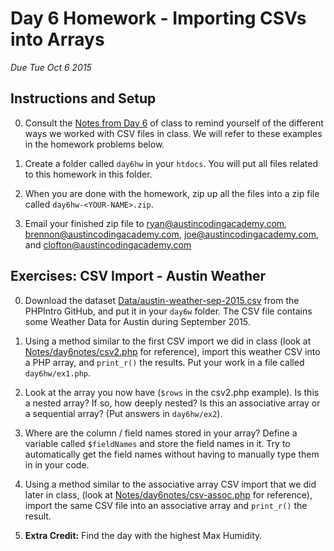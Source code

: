 Day 6 Homework - Importing CSVs into Arrays
===========================================
*Due Tue Oct 6 2015*


Instructions and Setup
----------------------

0. Consult the [Notes from Day 6](/Lessons/day6notes) of class to remind yourself of the different ways we worked with CSV files in class. We will refer to these examples in the homework problems below.

1. Create a folder called `day6hw` in your `htdocs`.  You will put all files related to this homework in this folder.

2. When you are done with the homework, zip up all the files into a zip file called `day6hw-<YOUR-NAME>.zip`.

3. Email your finished zip file to [ryan@austincodingacademy.com](mailto:ryan@austincodingacademy.com), [brennon@austincodingacademy.com](mailto:brennon@austincodingacademy.com), [joe@austincodingacademy.com](mailto:joe@austincodingacademy.com), and [clofton@austincodingacademy.com](mailto:clofton@austincodingacademy.com)



Exercises: CSV Import - Austin Weather
--------------------------------------

0. Download the dataset [Data/austin-weather-sep-2015.csv](/Data/austin-weather-sep-2015.csv) from the PHPIntro GitHub, and put it in your `day6w` folder.  The CSV file contains some Weather Data for Austin during September 2015.

1. Using a method similar to the first CSV import we did in class (look at [Notes/day6notes/csv2.php](/Notes/day6notes/csv2.php) for reference), import this weather CSV into a PHP array, and `print_r()` the results.  Put your work in a file called `day6hw/ex1.php`.

2. Look at the array you now have (`$rows` in the csv2.php example).  Is this a nested array?  If so, how deeply nested?  Is this an associative array or a sequential array?  (Put answers in `day6hw/ex2`).

3. Where are the column / field names stored in your array?  Define a variable called `$fieldNames` and store the field names in it.  Try to automatically get the field names without having to manually type them in in your code.

4. Using a method similar to the associative array CSV import that we did later in class, (look at [Notes/day6notes/csv-assoc.php](/Notes/day6notes/csv-assoc.php) for reference), import the same CSV file into an associative array and `print_r()` the result.

5. **Extra Credit:** Find the day with the highest Max Humidity.

